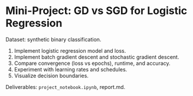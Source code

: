 <!-- Math rendered using GitHub Markdown: use $...$ and $$...$$ -->

# Mini-Project: GD vs SGD for Logistic Regression

Dataset: synthetic binary classification.
1. Implement logistic regression model and loss.
2. Implement batch gradient descent and stochastic gradient descent.
3. Compare convergence (loss vs epochs), runtime, and accuracy.
4. Experiment with learning rates and schedules.
5. Visualize decision boundaries.

Deliverables: `project_notebook.ipynb`, report.md.